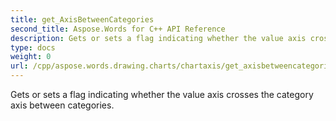 ```yaml
---
title: get_AxisBetweenCategories
second_title: Aspose.Words for C++ API Reference
description: Gets or sets a flag indicating whether the value axis crosses the category axis between categories. 
type: docs
weight: 0
url: /cpp/aspose.words.drawing.charts/chartaxis/get_axisbetweencategories/
---
```


Gets or sets a flag indicating whether the value axis crosses the category axis between categories. 

